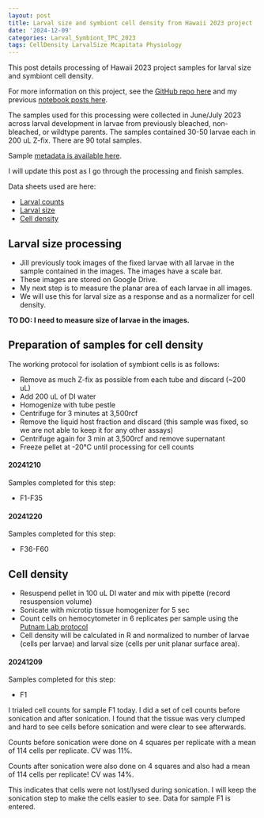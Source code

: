 ```yaml
---
layout: post
title: Larval size and symbiont cell density from Hawaii 2023 project
date: '2024-12-09'
categories: Larval_Symbiont_TPC_2023
tags: CellDensity LarvalSize Mcapitata Physiology
---
```


This post details processing of Hawaii 2023 project samples for larval size and symbiont cell density.  

For more information on this project, see the [GitHub repo here](https://github.com/AHuffmyer/larval_symbiont_TPC) and my previous [notebook posts here](https://ahuffmyer.github.io/ASH_Putnam_Lab_Notebook/categoryview/#larval-symbiont-tpc-2023). 

The samples used for this processing were collected in June/July 2023 across larval development in larvae from previously bleached, non-bleached, or wildtype parents. The samples contained 30-50 larvae each in 200 uL Z-fix. There are 90 total samples.  

Sample [metadata is available here](https://github.com/AHuffmyer/larval_symbiont_TPC/blob/main/data/sample_metadata/cell_density_size_sample_metadata.xlsx).   

I will update this post as I go through the processing and finish samples.   

Data sheets used are here:  

- [Larval counts](https://github.com/AHuffmyer/larval_symbiont_TPC/blob/main/data/size_cells/larval_counts.csv)
- [Larval size](https://github.com/AHuffmyer/larval_symbiont_TPC/blob/main/data/size_cells/larval_size.csv)
- [Cell density](https://github.com/AHuffmyer/larval_symbiont_TPC/blob/main/data/size_cells/cell-density.csv)

## Larval size processing

- Jill previously took images of the fixed larvae with all larvae in the sample contained in the images. The images have a scale bar.  
- These images are stored on Google Drive. 
- My next step is to measure the planar area of each larvae in all images. 
- We will use this for larval size as a response and as a normalizer for cell density. 

**TO DO: I need to measure size of larvae in the images.** 

## Preparation of samples for cell density 

The working protocol for isolation of symbiont cells is as follows:  

- Remove as much Z-fix as possible from each tube and discard (~200 uL) 
- Add 200 uL of DI water 
- Homogenize with tube pestle
- Centrifuge for 3 minutes at 3,500rcf
- Remove the liquid host fraction and discard (this sample was fixed, so we are not able to keep it for any other assays)  
- Centrifuge again for 3 min at 3,500rcf and remove supernatant 
- Freeze pellet at -20°C until processing for cell counts  

#### 20241210

Samples completed for this step:  

- F1-F35  

#### 20241220

Samples completed for this step:  

- F36-F60  

## Cell density 

- Resuspend pellet in 100 uL DI water and mix with pipette (record resuspension volume) 
- Sonicate with microtip tissue homogenizer for 5 sec
- Count cells on hemocytometer in 6 replicates per sample using the [Putnam Lab protocol](https://github.com/Putnam-Lab/Lab_Management/blob/master/Lab_Resources/Physiology_Protocols/Cell_Density-Protocol.md)  
- Cell density will be calculated in R and normalized to number of larvae (cells per larvae) and larval size (cells per unit planar surface area).  

#### 20241209 

Samples completed for this step: 

- F1 

I trialed cell counts for sample F1 today. I did a set of cell counts before sonication and after sonication. I found that the tissue was very clumped and hard to see cells before sonication and were clear to see afterwards.  

Counts before sonication were done on 4 squares per replicate with a mean of 114 cells per replicate. CV was 11%. 

Counts after sonication were also done on 4 squares and also had a mean of 114 cells per replicate! CV was 14%. 

This indicates that cells were not lost/lysed during sonication. I will keep the sonication step to make the cells easier to see. Data for sample F1 is entered.  